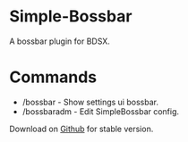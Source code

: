 # Simple-Bossbar
A bossbar plugin for BDSX.
# Commands
* /bossbar - Show settings ui bossbar.
* /bossbaradm - Edit SimpleBossbar config.

Download on [Github](https://github.com/ItzCandra23) for stable version.
